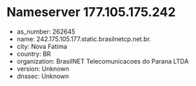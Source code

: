 # Nameserver 177.105.175.242

* as_number: 262645
* name: 242.175.105.177.static.brasilnetcp.net.br.
* city: Nova Fatima
* country: BR
* organization: BrasilNET Telecomunicacoes do Parana LTDA
* version: Unknown
* dnssec: Unknown
